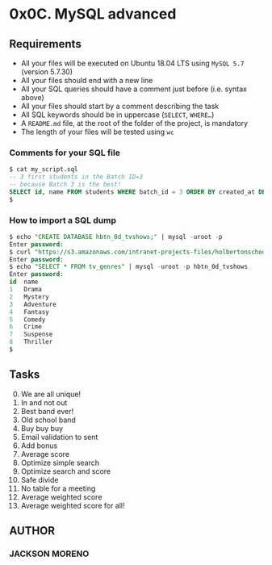 # 0x0C. MySQL advanced

## Requirements

+ All your files will be executed on Ubuntu 18.04 LTS using `MySQL 5.7` (version 5.7.30)
+ All your files should end with a new line
+ All your SQL queries should have a comment just before (i.e. syntax above)
+ All your files should start by a comment describing the task
+ All SQL keywords should be in uppercase (`SELECT`, `WHERE…`)
+ A `README.md` file, at the root of the folder of the project, is mandatory
+ The length of your files will be tested using `wc`

### Comments for your SQL file

```sql
$ cat my_script.sql
-- 3 first students in the Batch ID=3
-- because Batch 3 is the best!
SELECT id, name FROM students WHERE batch_id = 3 ORDER BY created_at DESC LIMIT 3;
$
```

### How to import a SQL dump

```sql
$ echo "CREATE DATABASE hbtn_0d_tvshows;" | mysql -uroot -p
Enter password: 
$ curl "https://s3.amazonaws.com/intranet-projects-files/holbertonschool-higher-level_programming+/274/hbtn_0d_tvshows.sql" -s | mysql -uroot -p hbtn_0d_tvshows
Enter password: 
$ echo "SELECT * FROM tv_genres" | mysql -uroot -p hbtn_0d_tvshows
Enter password: 
id  name
1   Drama
2   Mystery
3   Adventure
4   Fantasy
5   Comedy
6   Crime
7   Suspense
8   Thriller
$
```

## Tasks

0. We are all unique!
1. In and not out
2. Best band ever!
3. Old school band
4. Buy buy buy
5. Email validation to sent
6. Add bonus
7. Average score
8. Optimize simple search
9. Optimize search and score
10. Safe divide
11. No table for a meeting
12. Average weighted score
13. Average weighted score for all!

## AUTHOR

### JACKSON MORENO
